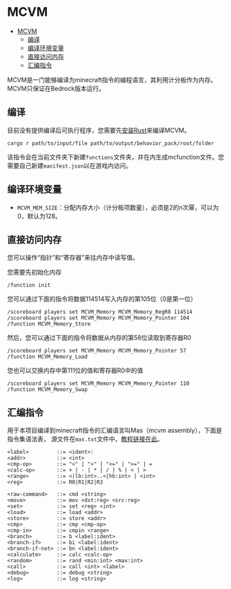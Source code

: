 # MCVM

- [MCVM](#mcvm)
  - [编译](#编译)
  - [编译环境变量](#编译环境变量)
  - [直接访问内存](#直接访问内存)
  - [汇编指令](#汇编指令)

MCVM是一门能够编译为minecraft指令的编程语言，其利用计分板作为内存。
MCVM只保证在Bedrock版本运行。

## 编译

目前没有提供编译后可执行程序，您需要先[安装Rust](https://www.rust-lang.org/zh-CN/tools/install)来编译MCVM。

```
cargo r path/to/input/file path/to/output/behavior_pack/root/folder
```

该指令会在当前文件夹下新建`functions`文件夹，并在内生成mcfunction文件。您需要自己新建`manifest.json`以在游戏内访问。

## 编译环境变量

- `MCVM_MEM_SIZE`：分配内存大小（计分板项数量），必须是2的n次幂，可以为0，默认为128。

## 直接访问内存

您可以操作“指针”和“寄存器”来往内存中读写值。

您需要先初始化内存
```
/function init
```

您可以通过下面的指令将数据114514写入内存的第105位（0是第一位）

```
/scoreboard players set MCVM_Memory MCVM_Memory_RegR0 114514
/scoreboard players set MCVM_Memory MCVM_Memory_Pointer 104
/function MCVM_Memory_Store
```

然后，您可以通过下面的指令将数据从内存的第58位读取到寄存器R0

```
/scoreboard players set MCVM_Memory MCVM_Memory_Pointer 57
/function MCVM_Memory_Load
```

您也可以交换内存中第111位的值和寄存器R0中的值

```
/scoreboard players set MCVM_Memory MCVM_Memory_Pointer 110
/function MCVM_Memory_Swap
```

## 汇编指令

用于本项目编译到minecraft指令的汇编语言叫Mas（mcvm assembly），下面是指令集语法表，
源文件在`mas.txt`文件中，[教程链接在此](InstructionGuide.md)。
```
<label>         ::= <ident>:
<addr>          ::= <int>
<cmp-op>        ::= "<" | ">" | "<=" | ">=" | =
<calc-op>       ::= + | - | * | / | % | < | >
<range>         ::= <|lb:int>..<|hb:int> | <int>
<reg>           ::= R0|R1|R2|R3

<raw-command>   ::= cmd <string>
<move>          ::= mov <dst:reg> <src:reg>
<set>           ::= set <reg> <int>
<load>          ::= load <addr>
<store>         ::= store <addr>
<cmp>           ::= cmp <cmp-op>
<cmp-in>        ::= cmpin <range>
<branch>        ::= b <label:ident>
<branch-if>     ::= bi <label:ident>
<branch-if-not> ::= bn <label:ident>
<calculate>     ::= calc <calc-op>
<random>        ::= rand <min:int> <max:int>
<call>          ::= call <int> <label>
<debug>         ::= debug <string>
<log>           ::= log <string>
```
